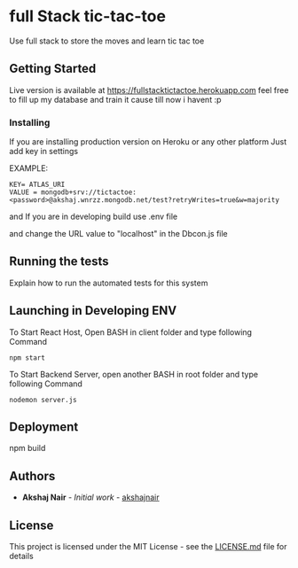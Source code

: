 # full Stack tic-tac-toe
 Use full stack to store the moves and learn tic tac toe

## Getting Started

Live version is available at https://fullstacktictactoe.herokuapp.com feel free to fill up my database and train it cause till now i havent :p


### Installing

If you are installing production version on Heroku or any other platform Just add key in settings 

EXAMPLE:

```
KEY= ATLAS_URI
VALUE = mongodb+srv://tictactoe:<password>@akshaj.wnrzz.mongodb.net/test?retryWrites=true&w=majority
```

and If you are in developing build use .env file

and change the URL value to "localhost" in the Dbcon.js file

## Running the tests

Explain how to run the automated tests for this system

## Launching in Developing ENV
To Start React Host, Open BASH in client folder and type following Command
```
npm start
```
To Start Backend Server, open another BASH in root folder and type following Command
```
nodemon server.js
```

## Deployment

npm build

## Authors

* **Akshaj Nair** - *Initial work* - [akshajnair](https://github.com/Akshajnair)

## License

This project is licensed under the MIT License - see the [LICENSE.md](LICENSE.md) file for details

